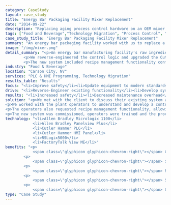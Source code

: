 ```yaml
---
category: CaseStudy
layout: case_study
title: "Energy Bar Packaging Facility Mixer Replacement"
date: "2014-09-22"
description: "Replacing aging process control hardware on an OEM mixer unit for an energy bar manufacturing facility."
tags: ["Food and Beverage","Technology Migration", "Process Control", "PLC", "HMI"]
case_study_title: "Energy Bar Packaging Facility Mixer Replacement"
summary: "An energy bar packaging facility worked with us to replace a faulty mixer control system and upgrade it to modern standards."
image: "/img/mixer.png"
detail_summary: "<p>An energy bar manufacturing facility's raw ingredient mixer had a faulty Cutler Hammer PLC and operator interface.</p>
		<p>We reverse-engineered the control logic and upgraded the Cutler Hammer equipment with an Allen Bradley Micrologix PLC and Panelview Plus operator interface.</p>
		<p>The new system included recipe management functionality configurable by the operators during their shift.</p>"
industry: "Food & Beverage"
location: "Carson City, NV"
services: "PLC & HMI Programming, Technology Migration"
results_table: "Results"
focus: "<li>Improve safety</li><li>Update equipment to modern standards</li><li>Incorporate recipe management</li>"
drive: "<li>Reverse-Engineer existing functionality</li><li>Develop system using new hardware</li><li>Implement system and train personnel on its operation</li>"
results: "<li>Increased safety</li><li>Decreased maintenance overhead</li><li>Increased productivity</li>"
solution: "<p>We met with the client to discuss their existing system and how both the PLC and operator interface were failing due to age and general wear and tear. The mixer had been installed when the plant was first opened in the early 90's and no software was available for the Cutler Hammer PLC or operator interface 20 years after installation.</p>
<p>We worked with the plant operators to understand and develop a control philosophy for the mixer. One major issue with the existing hardware was that some of the inputs to the PLC from safety devices had failed. These issues were resolved with the upgraded PLC. </p>
<p>The operators also requested recipe management functionality, allowing them to easily configure various mixing steps depending on the product being produced. We implemented a screen in the HMI allowing them to configure a handful of steps with various mixing speeds and times which allowed them to reduce a large amount of over and under-mixing caused by manually timing steps using the old system.</p>
<p>The new system was commissioned, operators were trained and the process was back up and running by lunchtime. The client now has updated copies of all documentation putting them in a better position for the future.</p>"
technology: "<li>Allen Bradley Micrologix 1100</li>
            <li>Allen Bradley Panelview Plus</li>
            <li>Cutler Hammer PLC</li>
            <li>Cutler Hammer HMI Panel</li>
            <li>RSLogix5000</li>
            <li>FactoryTalk View ME</li>"
benefits: "<p>
	        <span class=\"glyphicon glyphicon-chevron-right\"></span> Controls brought up to modern standards</p>
	    <p>
	     	<span class=\"glyphicon glyphicon-chevron-right\"></span> Safety controls re-enabled as part of upgrade</p>
	    <p>
	        <span class=\"glyphicon glyphicon-chevron-right\"></span> Recipe management capabilities implemented as part of the upgrade</p>
	    <p>
			<span class=\"glyphicon glyphicon-chevron-right\"></span> Stand-alone equipment now capable of being integrated into an overall process control system</p>
		<p>
			<span class=\"glyphicon glyphicon-chevron-right\"></span> Customer has updated documentation and copies of all programs and logic</p>"
type: "Case Study"
---
```




